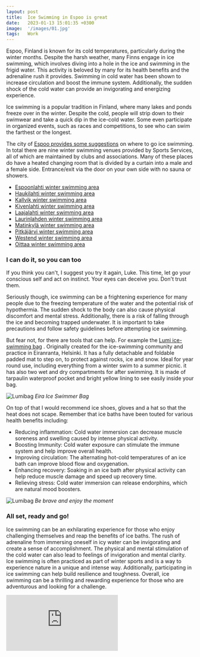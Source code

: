 ```yaml
---
layout: post
title:  Ice Swimming in Espoo is great
date:   2023-01-13 15:01:35 +0300
image:  '/images/01.jpg'
tags:   Work
---
```

Espoo, Finland is known for its cold temperatures, particularly during the winter months. Despite the harsh weather, many Finns engage in ice swimming, which involves diving into a hole in the ice and swimming in the frigid water. This activity is beloved by many for its health benefits and the adrenaline rush it provides. Swimming in cold water has been shown to increase circulation and boost the immune system. Additionally, the sudden shock of the cold water can provide an invigorating and energizing experience.

Ice swimming is a popular tradition in Finland, where many lakes and ponds freeze over in the winter. Despite the cold, people will strip down to their swimwear and take a quick dip in the ice-cold water. Some even participate in organized events, such as races and competitions, to see who can swim the farthest or the longest.

The city of [Espoo provides some suggestions](https://www.espoo.fi/en/sports-and-nature/outdoor-exercise-facilities/winter-swimming-place) on where to go ice swimming. In total there are nine winter swimming venues provided by Sports Services, all of which are maintained by clubs and associations. 
Many of these places do have a heated changing room that is divided by a curtain into a male and a female side. Entrance/exit via the door on your own side with no sauna or showers.

*   [Espoonlahti winter swimming area](https://www.espoo.fi/en/units/44521)
*   [Haukilahti winter swimming area](https://www.espoo.fi/en/units/44522)
*   [Kallvik winter swimming area](https://www.espoo.fi/en/units/44510)
*   [Kivenlahti winter swimming area](https://www.espoo.fi/en/units/44545)
*   [Laajalahti winter swimming area](https://www.espoo.fi/en/units/39627)
*   [Laurinlahden winter swimming area](https://www.espoo.fi/en/units/69116)
*   [Matinkylä winter swimming area](https://www.espoo.fi/en/units/44523)
*   [Pitkäjärvi winter swimming area](https://www.espoo.fi/en/units/44509)
*   [Westend winter swimming area](https://www.espoo.fi/en/units/67840)
*   [Oittaa winter swimming area ](https://www.espoo.fi/en/units/44524)

### I can do it, so you can too

If you think you can't, I suggest you try it again, Luke. This time, let go your conscious self and act on instinct. Your eyes can deceive you. Don't trust them.

Seriously though, ice swimming can be a frightening experience for many people due to the freezing temperature of the water and the potential risk of hypothermia. The sudden shock to the body can also cause physical discomfort and mental stress. Additionally, there is a risk of falling through the ice and becoming trapped underwater. It is important to take precautions and follow safety guidelines before attempting ice swimming.

But fear not, for there are tools that can help. For example the [Lumi ice-swimming bag](https://lumiaccessories.com/product/eira-ice-swimmer-bag/)
. Originally created for the ice-swimming community and practice in Eiranranta, Helsinki. It has a fully detachable and foldable padded mat to step on, to protect against rocks, ice and snow. Ideal for year round use, including everything from a winter swim to a summer picnic. it has also two wet and dry compartments for after swimming. It is made of tarpaulin waterproof pocket and bright yellow lining to see easily inside your bag.

![Lumibag]({{site.baseurl}}/images/lumibag.jpg)
*Eira Ice Swimmer Bag*

On top of that I would recommend ice shoes, gloves and a hat so that the heat does not scape. Remember that ice baths have been touted for various health benefits including:

- Reducing inflammation: Cold water immersion can decrease muscle soreness and swelling caused by intense physical activity.
- Boosting Immunity: Cold water exposure can stimulate the immune system and help improve overall health.
- Improving circulation: The alternating hot-cold temperatures of an ice bath can improve blood flow and oxygenation.
- Enhancing recovery: Soaking in an ice bath after physical activity can help reduce muscle damage and speed up recovery time.
- Relieving stress: Cold water immersion can release endorphins, which are natural mood boosters.


![Lumibag]({{site.baseurl}}/images/ice.png)
*Be brave and enjoy the moment*

### All set, ready and go!

Ice swimming can be an exhilarating experience for those who enjoy challenging themselves and reap the benefits of ice baths. The rush of adrenaline from immersing oneself in icy water can be invigorating and create a sense of accomplishment. The physical and mental stimulation of the cold water can also lead to feelings of invigoration and mental clarity. Ice swimming is often practiced as part of winter sports and is a way to experience nature in a unique and intense way. Additionally, participating in ice swimming can help build resilience and toughness. Overall, ice swimming can be a thrilling and rewarding experience for those who are adventurous and looking for a challenge.

<p><iframe src="https://www.youtube.com/embed/nyuRRWC5GY8" frameborder="0" allowfullscreen></iframe></p>
